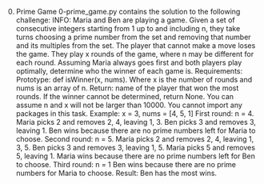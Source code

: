  0. Prime Game
0-prime_game.py contains the solution to the following challenge:
INFO:
Maria and Ben are playing a game. Given a set of consecutive integers starting from 1 up to and including n, they take turns choosing a prime number from the set and removing that number and its multiples from the set. The player that cannot make a move loses the game.
They play x rounds of the game, where n may be different for each round. Assuming Maria always goes first and both players play optimally, determine who the winner of each game is.
Requirements:
Prototype: def isWinner(x, nums).
Where x is the number of rounds and nums is an array of n.
Return: name of the player that won the most rounds.
If the winner cannot be determined, return None.
You can assume n and x will not be larger than 10000.
You cannot import any packages in this task.
Example:
x = 3, nums = [4, 5, 1]
First round: n = 4.
Maria picks 2 and removes 2, 4, leaving 1, 3.
Ben picks 3 and removes 3, leaving 1.
Ben wins because there are no prime numbers left for Maria to choose.
Second round: n = 5.
Maria picks 2 and removes 2, 4, leaving 1, 3, 5.
Ben picks 3 and removes 3, leaving 1, 5.
Maria picks 5 and removes 5, leaving 1.
Maria wins because there are no prime numbers left for Ben to choose.
Third round: n = 1
Ben wins because there are no prime numbers for Maria to choose.
Result: Ben has the most wins.
